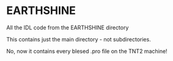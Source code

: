 # EARTHSHINE
All the IDL code from the EARTHSHINE directory

This contains just the main directory - not subdirectories.

No, now it contains every blesed .pro file on the TNT2 machine!
